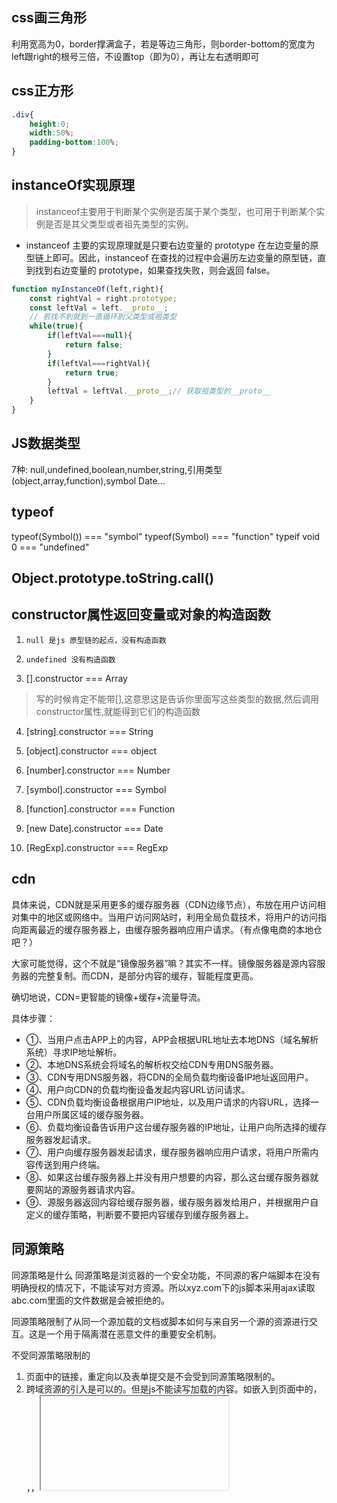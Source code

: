 ## css画三角形
利用宽高为0，border撑满盒子，若是等边三角形，则border-bottom的宽度为left跟right的根号三倍，不设置top（即为0），再让左右透明即可

## css正方形
```css
.div{
    height:0;
    width:50%;
    padding-bottom:100%;
}
```

## instanceOf实现原理
>instanceof主要用于判断某个实例是否属于某个类型，也可用于判断某个实例是否是其父类型或者祖先类型的实例。

- instanceof 主要的实现原理就是只要右边变量的 prototype 在左边变量的原型链上即可。因此，instanceof 在查找的过程中会遍历左边变量的原型链，直到找到右边变量的 prototype，如果查找失败，则会返回 false。

```js
function myInstanceOf(left,right){
    const rightVal = right.prototype;
    const leftVal = left.__proto__;
    // 若找不到就到一直循环到父类型或祖类型
    while(true){
        if(leftVal===null){
            return false;
        }
        if(leftVal===rightVal){
            return true;
        }
        leftVal = leftVal.__proto__;// 获取祖类型的__proto__
    }
}

```

## JS数据类型
7种:  null,undefined,boolean,number,string,引用类型(object,array,function),symbol           Date...

## typeof

typeof(Symbol())  === "symbol"
typeof(Symbol)    === "function"
typeif void 0     === "undefined"

## Object.prototype.toString.call()

## constructor属性返回变量或对象的构造函数

1. `null 是js 原型链的起点，没有构造函数`

2. `undefined 没有构造函数`

3. [].constructor  === Array  

> 写的时候肯定不能带[],这意思这是告诉你里面写这些类型的数据,然后调用constructor属性,就能得到它们的构造函数

4. [string].constructor === String

5. [object].constructor === object

6. [number].constructor === Number

7. [symbol].constructor === Symbol

8. [function].constructor === Function

9. [new Date].constructor === Date

10. [RegExp].constructor === RegExp


## cdn

具体来说，CDN就是采用更多的缓存服务器（CDN边缘节点），布放在用户访问相对集中的地区或网络中。当用户访问网站时，利用全局负载技术，将用户的访问指向距离最近的缓存服务器上，由缓存服务器响应用户请求。（有点像电商的本地仓吧？）

大家可能觉得，这个不就是“镜像服务器”嘛？其实不一样。镜像服务器是源内容服务器的完整复制。而CDN，是部分内容的缓存，智能程度更高。

确切地说，CDN=更智能的镜像+缓存+流量导流。

具体步骤：

- ①、当用户点击APP上的内容，APP会根据URL地址去本地DNS（域名解析系统）寻求IP地址解析。
- ②、本地DNS系统会将域名的解析权交给CDN专用DNS服务器。
- ③、CDN专用DNS服务器，将CDN的全局负载均衡设备IP地址返回用户。
- ④、用户向CDN的负载均衡设备发起内容URL访问请求。
- ⑤、CDN负载均衡设备根据用户IP地址，以及用户请求的内容URL，选择一台用户所属区域的缓存服务器。
- ⑥、负载均衡设备告诉用户这台缓存服务器的IP地址，让用户向所选择的缓存服务器发起请求。
- ⑦、用户向缓存服务器发起请求，缓存服务器响应用户请求，将用户所需内容传送到用户终端。
- ⑧、如果这台缓存服务器上并没有用户想要的内容，那么这台缓存服务器就要网站的源服务器请求内容。
- ⑨、源服务器返回内容给缓存服务器，缓存服务器发给用户，并根据用户自定义的缓存策略，判断要不要把内容缓存到缓存服务器上。

## 同源策略

同源策略是什么
同源策略是浏览器的一个安全功能，不同源的客户端脚本在没有明确授权的情况下，不能读写对方资源。所以xyz.com下的js脚本采用ajax读取abc.com里面的文件数据是会被拒绝的。

同源策略限制了从同一个源加载的文档或脚本如何与来自另一个源的资源进行交互。这是一个用于隔离潜在恶意文件的重要安全机制。

不受同源策略限制的
1. 页面中的链接，重定向以及表单提交是不会受到同源策略限制的。
2. 跨域资源的引入是可以的。但是js不能读写加载的内容。如嵌入到页面中的<script src="..."></script>，<img>，<link>，<iframe>等。

## JSONP
`JSONP的原型：创建一个回调函数，然后在远程服务上调用这个函数并且将JSON 数据形式作为参数传递，完成回调。`

将JSON数据填充进回调函数，这就是JSONP的JSON+Padding的含义。

## DNS

>DNS 是域名系统 (Domain Name System) 的缩bai写，是因特网的一项核心服务，它作为可以将域名和IP地址相互映射的一个分布式数据库，能够使人更方便的访问互联网，而不用去记住能够被机器直接读取的IP数串。这也是DNS的官方说法。

DNS的作用：在互联网中，其实没有类似于www.xxx.com这种域名方式，而替代的是以IP地址，如222.222.222.222，那我们在IE地址栏中应当输入222.222.222.222才能打开网站www.xxx.com。

但我们细想一下，互联网上的网站成千上万，如果每个网站登陆都需要记住一大串数字，那是不是特别不方便，对于记忆力不强的人，根本无法记住这么烦琐的数字。这个时候DNS就出现了，它的作用就是将222.222.222.222解析为www.xxx.com，那么我们登陆的时候就直接输入域名就可以了。



扩展资料：

每个IP地址都可以有一个主机名，主机名由一个或多个字符串组成，字符串之间用小数点隔开。有了主机名，就不要死记硬背每台IP设备的IP地址，只要记住相对直观有意义的主机名就行了。这就是DNS协议的功能。
主机名到IP地址的映射有两种方式：

- 1）静态映射，每台设备上都配置主机到IP地址的映射，各设备独立维护自己的映射表，而且只供本设备使用；
- 2）动态映射，建立一套域名解析系统（DNS），只在专门的DNS服务器上配置主机到IP地址的映射，网络上需要使用主机名通信的设备，首先需要到DNS服务器查询主机所对应的IP地址。通过主机名，最终得到该主机名对应的IP地址的过程叫做域名解析（或主机名解析）。在解析域名时，可以首先采用静态域名解析的方法，如果静态域名解析不成功，再采用动态域名解析的方法。可以将一些常用的域名放入静态域名解析表中，这样可以大大提高域名解析效率。

## h5&&c3新增

h5是html的最新版本，是14年由w3c完成标准制定。增强了，浏览器的原生功能，减少浏览器插件bai（eg：flash）的应用，提高用户体验满意度，让开发更加方便。
- h5新增的标签

新增元素

说明

video    表示一段视频并提供播放的用户界面    

audio    表示音频    
canvas    表示位图区域    
source    为video和audio提供数据源    
track    为video和audio指定字母    
svg    定义矢量图    

code    代码段    
figure    和文档有关的图例    

figcaption    图例的说明    

main    
time    日期和时间值    
mark    高亮的引用文字    
datalist    提供给其他控件的预定义选项    

keygen    秘钥对生成器控件    

output    计算值    
progress    进度条    
menu    菜单    

embed    嵌入的外部资源    

menuitem    用户可点击的菜单项    

menu    菜单    

template    

section    

nav    

aside    

article    

footer    

header    

- css3
css3被划分为模块，最重要的几个模块包括：选择器、框模型、背景和边框、文本效果、2D/3D 转换、动画、多列布局、用户界面
选择器

框模型

背景和边框
border-radius、box-shadow、border-image、
background-size：规定背景图片的尺寸
background-origin：规定背景图片的定位区域
background-clip：规定背景的绘制区域

文本效果（常用）
text-shadow：设置文字阴影
word-wrap：强制换行
word-break
css3提出@font-face规则，规则中定义了font-family、font-weight、font-style、font-stretch、src、unicode-range
2/3D转换
transform：向元素应用2/3D转换
transition：过渡
动画

@keyframes规则：
animation、animation-name、animation-duration等
用户界面（常用）
box-sizing、resize
css3新增伪类
```css
：nth-child()
：nth-last-child()
：only-child
：last-child
：nth-of-type()
：only-of-type()
：empty
：target  这个伪类允许我们选择基于URL的元素，如果这个元素有一个识别器（比如跟着一个#），那么:target会对使用这个ID识别器的元素增加样式。
：enabled  
：disabled
：checked
：not
```

## 数字三位逗号一分割
```js
//1. 递归
function formatNumber(str){
    let len = str.length - 3;
    if(len <= 0){
        return str;
    }
    return formatNumber(str.substr(0,len)) + "," + str.substr(len);
}
let money = formatNumber("1234567890");
console.log(money);
//2. RegExp.
// 数字格式化 1,123,000
"1234.567890".replace(/\B(?=(?:\d{3})+(?!\d))/g,",") // 结果：1,234,567,890，匹配的是后面是3*n个数字(而它的后面不是数字)的非单词边界(\B)
//"1,234.567,890",这个比较牛逼
"4451 2378.3500".replace(/\B(?=(?:\d{3})+(?!\d))/g,",");//
```

## 函数柯里化
```js
/**
 * 科里化函数,还是这个比较正宗
 * 在函数式编程中，科里化最重要的作用是把多参函数变为单参函数
 */
this.myPlugin.curry = function (func) {
    //得到从下标1开始的参数
    var args = Array.prototype.slice.call(arguments, 1);
    var that = this;
    return function () {
        var curArgs = Array.from(arguments); //当前调用的参数
        var totalArgs = args.concat(curArgs);
        if (totalArgs.length >= func.length) {
            //参数数量够了
            return func.apply(null, totalArgs);
        }
        else {
            //参数数量仍然不够
            totalArgs.unshift(func);
            return that.curry.apply(that, totalArgs);
        }
    }
}
```


```js
function cal(a,b,c,d){
    return a+b*c-d;
}

function curry(func,...args){
    return function(...subArgs){//每次都是返回新的函数!!
        const allArgs = [...args,...subArgs];
        if(allArgs.length>=func.length){
            func(...allArgs);
        }else{
            // allArgs.unshift(func);//把func加到开头
            return curry(func,...allArgs);
        }
    }
}

const newCal = curry(cal, 1, 2);

console.log(newCal(3, 4)); // 1+2*3-4=3
console.log(newCal(4, 5)); // 1+2*4-5=4
console.log(newCal(5, 6)); // 1+2*5-6=5
console.log(newCal(6, 7)); // 1+2*6-7=6

const newCal2 = newCal(8);

console.log(newCal2(9)); // 1+2*8-9=8
```

## new.target===undefined
则不是用new创建的

## 箭头函数

1. this为父级作用域的this
2. 本身无this、arguments、new.target
3. 没有原型，所以不能作为构造函数使用
4. 一般用于：事件处理函数、异步处理函数、其他临时性函数、为了绑定父级this、为了代码简洁
5. 对象的属性绝对不要使用箭头函数，因为小心this指向了window，拿不到该拿的东西

## 类

静态成员: 在内存中唯一的成员, 不论创建多少个对象都只有一个同名的成员存在

实例(对象)成员: 跟随对象的成员

1. 类声明不会被提升，存在暂时性死区
2. `类中的所有代码均在严格模式(对象中函数中的this指向调用该函数的对象实例)下进行`
3. 类的所有方法都是不可枚举的，会自动把所有方法放到原型上
4. 类的所有方法都不能当做构造函数使用，就是不让你new
5. 类的构造器必须使用new来调用

## 字段初始化器(ES7)

`有直接赋值的字段,可以直接写在constructor外面,它会自动放在构造函数里: this.xxx = xxxxx;`

注意: 

1). 使用static的字段初始化器，添加的是静态成员
2). **没有使用static的字段初始化器，添加的成员位于对象上**
3). **箭头函数在字段初始化器位置上,指向当前对象. 但是此时箭头函数不在原型上了,而是在每个实例对象上**
所以它(箭头函数时)浪费了内存空间占用,但绑定了this指向实例


## 如果函数没有return,就会默认return undefined;

## 传统的构造函数的问题

1. 属性和原型方法定义分离，降低了可读性
2. 原型成员上的东西可以被枚举,但其实我们是不希望这种情况发生的
3. 默认情况下，构造函数仍然可以被当作普通函数使用

## new关键字的执行过程

a. 开辟空间创建新的对象(会向内存申请一个空间存放对象)
b. 将构造函数内部的this指向该对象(`实际是指向内存中存放该匿名对象的空间`)
c. 执行构造函数内部的代码(`通过this关键字向对象中添加属性和方法`)
d. 返回新创建的对象(`就是这个this`)


## 构造函数内部原理

- 三步隐式变化

`1. 在函数体最前面隐式的加上var this={}`

暂时这么理解,并非最终形式: var this = {}; 所以AO{this:{name:'wjw',}}

2. 执行this.xxx = xxxxx;`并将这个匿名对象也就是这个this的__proto__指向构造函数自身原型对象上`
3. 在函数体最后面隐式的返回this
4. 但是若有显式的return {};则隐式的return this会失效
`注意这里返回的一定是 对象值 才会使返回隐式的this对象失效.`
比如:return 123;因为123属于原始值,有new了就不会返回原始值。而是仍然返回隐式的this

## Symbol.for原理实现
```js
const SymbolFor = (() => {
    const global = {};
    return function(name){
        console.log(global);
        if(!global[name]){
            global[name] = Symbol(name);
        }
        console.log(global);
        return global[name];
    }
})();
const syb1 = SymbolFor("abc");
const syb2 = SymbolFor("abc");
console.log(syb1 === syb2);
```


## ES6之前的模块引入方式和区别：
ES6之前模块引入主要是CommonJS(服务器)和AMD(浏览器)

- 没写完，待整理

## 圣杯模式--yaho
```js
var inherit = (function(){
    var F = function(){};
    return function(Target,Origin){
        F.prototype = Origin.prototype;
        Target.prototype = new F();
        Target.prototype.constuctor = Target;
        Target.prototype.uber = Origin.prototype;
    }
}());
```

## Object.create(null)

更干净,没有原型链上的属性。而`{}`的__proto__里面一堆原型链上的属性
```js
var o = Object.create(null,{
    a:{
           writable:true,
        configurable:true,
        value:'1'
    }
})
console.log(o);//很干净,
```
所以这个o.toString()会报Uncaught TypeError

- Object.create(Object.prototype) 和 {} 创建的对象在 打印台 上就一模一样了.

```js
//Demo1:
var a= {...省略很多属性和方法...};
//如果想要检查a是否存在一个名为toString的属性，你必须像下面这样进行检查：
if(Object.prototype.hasOwnProperty.call(a,'toString')){
    ...
}
//为什么不能直接用a.hasOwnProperty('toString')?因为你可能给a添加了一个自定义的hasOwnProperty
//你无法使用下面这种方式来进行判断,因为原型上的toString方法是存在的：
if(a.toString){}

//Demo2:
var a=Object.create(null)
//你可以直接使用下面这种方式判断，因为存在的属性，都将定义在a上面，除非手动指定原型：
if(a.toString){}

```


### 总结：
1. 你需要一个非常干净且高度可定制的对象当作数据字典的时候；
2. 想节省hasOwnProperty带来的一丢丢性能损失并且可以偷懒少些一点代码的时候

用Object.create(null)吧！其他时候，请用{}。

## 数组push内部原理
```js
Array.prototype.push = function(target){
    this[this.length] = target;
    this.length++;
}
```
所以length的初始值非常重要!!

## transform会引起重排吗

`不会，因为 GPU 进程会为其开启一个新的复合图层，不会影响默认复合图层（就是普通文档流），所以并不会影响周边的 DOM 结构，而属性的改变也会交给 GPU 处理，不会进行重排。`

> 使 GPU 进程开启一个新的复合图层的方式还有 3D 动画，过渡动画，以及 opacity 属性，还有一些标签，这些都可以创建新的复合图层。这些方式叫做硬件加速方式。你可以想象成新的复合图层和默认复合图层是两幅画，相互独立，不会彼此影响。降低重排的方式：要么减少次数，要么降低影响范围，创建新的复合图层就是第二种优化方式。`绝对布局虽然脱离了文档流，但不会创建新的复合图层，因此当绝对布局改变时，不会影响普通文档流的 render tree，但是依然会绘制整个默认复合图层`，对普通文档流是有影响的。普通文档流就是默认复合图层，不要介意我交换使用它们如果你要使用硬件加速方式降低重排的影响，请不要过度使用，创建新的复合图层是有额外消耗的，比如更多的内存消耗，并且在使用硬件加速方式时，配合 z-index 一起使用，尽可能使新的复合图层的元素层级等级最高。

## 实现function(func, times, wait ){}，传入func每隔wait时间，执行一次，执行times次
```js
function repeat(func, times, wait){
    return function(content){
        let count = 0;
        let timer = setInterval(function(){
            count++;
            func(content);
            if(count == times){
                clearInterval(timer);
            }
        },wait);
    }
}
const repeatFunc = repeat(alert, 4, 3000);
repeatFunc("Hello World!");
```

## 不能使用全局变量实现调用a()三次得到1，2，1......重复，使用了闭包存一个boolean值
```js
const a = (function(){
    var flag = 1;
    return function(){
        flag = flag == 3 ? 1 : flag;
        console.log(flag++);
    }
}());
a();
a();
a();
a();
a();
a();
```

## html页面如何真正彻底的禁止缓存呢？
在开发中经常有需求需要禁止HTML的缓存，如网上所说在head标签里加入如下代码：
<META HTTP-EQUIV="Pragma" CONTENT="no-cache">
<META HTTP-EQUIV="Cache-Control" CONTENT="no-cache">
<META HTTP-EQUIV="Expires" CONTENT="0">

<meta http-equiv="Cache-Control" content="no-cache"/>这个标签什么意思
　　Meta中的Cache-Control属性用来清除缓存（再访问这个网站要重新下载！）。Cache-Control指定请求和响应遵循的缓存机制。在请求消息或响应消息中设置Cache-Control并不会修改另一个消息处理过程中的缓存处理过程。
　　请求时的缓存指令包括no-cache、no-store、max-age、max-stale、min-fresh、only-if- cached，响应消息中的指令包括public、private、no-cache、no-store、no-transform、must- revalidate、proxy-revalidate、max-age。
Meta中的Cache-Control属性各个指令含义如下
Public：指示响应可被任何缓存区缓存
Private：指示对于单个用户的整个或部分响应消息，不能被共享缓存处理。这允许服务器仅仅描述当用户的部分响应消息，此响应消息对于其他用户的请求无效
no-cache：指示请求或响应消息不能缓存
no-store：用于防止重要的信息被无意的发布。在请求消息中发送将使得请求和响应消息都不使用缓存。
max-age：指示客户机可以接收生存期不大于指定时间（以秒为单位）的响应
min-fresh：指示客户机可以接收响应时间小于当前时间加上指定时间的响应
max-stale：指示客户机可以接收超出超时期间的响应消息。如果指定max-stale消息的值，那么客户机可以接收超出超时期指定值之内的响应消息。
no-siteapp：设置这个之后通过手机百度搜索打开网页时,百度会为你的网页进行转码

## HTTP的请求头设置Cache-Control


## 将HTML的所有标签替换成<&b>
```js
let newDom = document.getElementsByTagName("html")[0].outerHTML.replace(/<[a-zA-Z]+[1-6]*[^>]*>|<\/[a-zA-Z]+[1-6]*[^>]*>/g,"<&b>");
```

## 百分比时：top是根据包含块的高度，left是根据包含块宽度，而margin和padding是根据包含块的宽度决定的（它俩不论横纵都是根据宽度！！）
**绝对/固定定位之后包含块就是最近非static祖先元素的填充盒**

**设置为relative定位之后，是更具元素本身起点（左上角）进行移动，top、left等属性单位为%时，其值是基于父容器的高、宽值，也是包含块**

## 管道函数(只能是单参!!  <-->  可以利用柯里化将多参化为单参)
```js
const pipe = function(){
    let args = Array.from(arguments);
    // return function(val){//利用reduce
    //     return args.reduce(function(result,func){
    //         return func(result);//每次都把上一次返回的结果作为下一次的result传进来,然后继续调用func函数
    //     },val);//val是初始默认值
    // }
    // 或者这么写
    return function(val){
        for(let i = 0;i<args.length;i++>){
            let func = args[i];
            val = func(val);
        }
        return val;
    }
}
```

## 函数防抖
- 应用场景: 文本框输入事件，窗口尺寸发生变化(window.onresize事件)的时候

- 实际就是保证触发某件事而之后,如果你频繁触发,那我就等你没再触发了,再开计时器,时间到了,我就运行回调函数,如果时间没到你又触发,那我就清空计时器,之前的计时就不作数啦!
```js
//利用闭包
const debounce = function(callback,time){//debounce的目的在于开启唯一一个计时器,返回一个函数
    let timer;//私有化变量,让这个timer始终都只有一个
    return function(){
        if(timer){
            clearTimeout(timer);//清除之前的计时,重新计时
        }
        let args = Array.prototype.slice.call(arguments,0);//真的想用this的话,可以在handle的最后一个参数传递想要的this,然后这里拿到数组最后一个参数即可
        timer = setTimeout(function(){
            callback.apply(null,args);
        },time);
    }
}

let handle = debounce(function(width){
    console.log(width);
},1000);
window.onresize = function(){
    handle(document.documentElement.clientWidth);//这里说不准有多少个参数
}
```

## 函数节流

- 保证一个时间段内只执行一次,只要时间没到,不管你调用多少次,我就啥都不做,也就是`固定时间频率运行`.时间到了执行完回调后再清空计时器
- 节流的应用场景对应用户输入的实时查询,这样的话用户隔一段时间就会看到实时关键词搜索的结果或提示
```js
//第三种,混合前两种方法,做个综合
const throttle = function(callback,time,immediately){
    if(immediately === undefined){//默认用时间戳
        immediately = true;
    }
    if(immediately){
        var t;
        return function(){
            let args = Array.prototype.slice.call(arguments,0);
            if(!t || (Date.now() - t >= time)){//之前没有计时或固定时间频率到了
                callback.apply(null,args);
                t = Date.now();
            }
        }
    }else{
        var timer;
        return function(){
            if(timer){
                return;
            }
            let args = Array.prototype.slice.call(arguments,0);//真的想用this的话,可以在handle的最后一个参数传递想要的this,然后这里拿到数组最后一个参数即可
            timer = setTimeout(function(){
                callback.apply(null,args);
                timer = null;//执行完后再清空
            },time);
        }
    }
}

// //第二种,时间戳,第一次马上执行,之后按固定频率执行
// const throttle = function(callback,time){
//     var t;
//     return function(){
//         let args = Array.prototype.slice.call(arguments,0);
//         if(!t || (Date.now() - t >= time)){//之前没有计时或固定时间频率到了
//             callback.apply(null,args);
//             t = Date.now();
//         }
//     }
// }



// //第一种,类似防抖,但不清空计时器,有计时器那就直接返回,啥也不干
// const throttle = function(callback,time){
//     let timer;
//     return function(){
//         if(timer){
//             return;
//         }
//         let args = Array.prototype.slice.call(arguments,0);//真的想用this的话,可以在handle的最后一个参数传递想要的this,然后这里拿到数组最后一个参数即可
//         timer = setTimeout(function(){
//             callback.apply(null,args);
//             timer = null;//执行完后再清空
//         },time);
//     }
// }
```

## 填充字符串(ES8)
```js
let str='apple'; 
let pasStr='xxx';
//不改变原字符串,返回新的字符串
str.padStart(str.length+pasStr.length,pasStr);   // "xxxapple"
str.padEnd(str.length+pasStr.length,pasStr);   // "xxxapple"
```

## 深度克隆(仅区分array/object和原始值)
```js
const myClone = function(obj, isDeep){
    if(Array.isArray(obj)){//数组
        if(isDeep){
            let newArr = [];
            for(let i = 0;i<obj.length;i++){
                newArr.push(myClone(obj[i], isDeep));
            }
            return newArr;
        }else{
            return obj.slice();
        }
    }else if(typeof obj === "object" && obj !== null){//对象
        let newObj = {};
        for(let prop in obj){
            if(isDeep){
                newObj[prop] = myClone(obj[prop], isDeep);
            }else{
                newObj[prop] = obj[prop];
            }
        }
        return newObj;
    }else{//函数等、原始类型
        return obj;
    }
}

```


## 闭包
闭包是指在 JavaScript 中，内部函数总是可以访问其所在的外部函数中声明的参数和变量，即使在其外部函数被返回（寿命终结）了之后。

或者说：内部函数被保存到外面环境中被使用就是闭包了

应用场景：`提供了许多与面向对象编程相关的好处 ---- 特别是数据隐藏和封装 ---- 有权访问私有变量和私有函数的公有方法`

## 打印出当前网页使用了多少种HTML元素
```js
const countEleType = () => {
    return [...new Set([...document.querySelectorAll("*")].map(el => el.tagName))].length;//取名字默认返回的都是大写,但我们这里不用管
}
```


## ie7body默认的margin上下margin15左右margin为10

## W3C规定垂直方向上的margin为auto时解析为0,水平方向时是自动吸收剩余空间(必须是块盒)

### 宽度为auto的绝对定位元素,通过left与right可以调整它的宽度
### 高度为auto的绝对定位元素,通过top与bottom可以调整它的高度

## "aaabbbcccdddeefggaa",转换成连续不重复的字符串例如:abcdefga
```js
let str = "aaabbbcccdddeefggaa";
let reg = /(\w)\1*/g;//\1是反向引用,表示匹配第一个分组匹配到的内容
str.replace(reg,"$1");
```

## 弱类型语言

弱类型语言是一种弱类型定义的语言，某一个变量被定义类型，该变量可以根据环境变化自动进行转换，不需要经过显性强制转换。弱类型语言包括vb 、PHP、javascript等语言。

- 强类型语言和弱类型语言区别
    - 无论是强类型语言还是弱类型语言，`判别的根本是是否会隐性的进行语言类型转变`。强类型语言在速度上略逊于弱类型语言，但是强类型定义语言带来的严谨性又能避免不必要的错误。

## Promise的fulfilled和resolved
- fulfilled是Promise规范


## 排序只有1，2，3三个元素的数组，不能统计1，2，3的个数。

假设，我们有三个指针：p1、p2、p3.p1从左侧开始，指向第一个非1的数字；p3从右侧开始，指向第一个非3的数字。p2从p1开始遍历，如果是2，p2继续遍历，直到p2遇到1或者3：

如果遇到1，则和p1进行交换，然后p1向右，指向第一个非1的数字

如果遇到3，则和p3进行交换，然后p3向左，指向第一个非3的数字

`p2在p3右侧，算法结束`。

总结一下上面的算法：

1. p1从左侧开始，指向第一个非1的数字；p3从右侧开始，指向第一个非3的数字。

2. p2从p1开始遍历，如果是2，p2继续遍历，直到p2遇到1或者3

3. 如果遇到1，则和p1进行交换，然后p1向右，指向第一个非1的数字

4. 如果遇到3，则和p3进行交换，然后p3向左，指向第一个非3的数字

5. 重复上面的步骤，直到p2在p3的右侧结束。

```C
void sort(int arr[],int len)
{
    int i = 0;//头指针指向0
    int  j = len - 1;//尾指针指向2
    int k = 0;

    while (arr[i] == 0)
        i++;
    k = i + 1;

    while (arr[j] == 2)
        j--;

    while (k < j)
    {
        if (arr[k] == 1)
            k++;
        else if (arr[k] == 0)
        {
            swap(arr[i], arr[k]);
            while (arr[i] == 0)
                i++;

        }
        else if (arr[k] == 2)
        {
            swap(arr[k], arr[j]);
            while (arr[j] == 2)
                j--;
        }
     

    }

}
```


## 滚动条宽度默认是17px(不管是浏览器自带的,还是元素的滚动条都是17px)
- offsetWidth(边框盒)包含滚动条宽度,而clientWidth(填充盒)不包含滚动条宽度

- 元素自己设置的overflow:scroll;就会出现滚动条,这个滚动条的宽度在填充盒的宽度里


## 实现一个函数，给定一个非负数整数 num，反复将各个位上的数字相加，直到结果为一位数。
```js
function addDigits(num){
	if(!num){
		return null;
	}
	const str = num.toString();
	let res = 0;
	for (let i = 0; i < str.length; i++) {
		res += +str.substring(i, i + 1);
	}
	if(res.toString().length === 1){
		return res;
	}else{
		return addDigits(res);
	}
	
}
console.log( addDigits(546) );	// 6		因为 5 + 4 + 6 = 15 => 1 + 5 = 6
```

## 描述一下script标签的async和defer的区别
defer会等到页面全部加载完成之后在进行脚本执行

async下载完毕会立即执行

此处可以说一下时间线的问题

## 写出下面程序的打印顺序，并简要说明原因
```js
    setTimeout(function () {
        console.log("set1");
        new Promise(function(resolve) {
            resolve();
        }).then(function () {
            new Promise(function (resolve) {
                resolve();
            }).then(function () {
                console.log("then4");
            })
            console.log('then2');
        })
    });
    new Promise(function (resolve) {
        console.log('pr1');
        resolve();
    }).then(function () {
        console.log('then1');
    });

    setTimeout(function() {
        console.log("set2");
    });
    console.log(2);

    new Promise(function (resolve) {
        resolve();
    }).then(function () {
        console.log('then3');
    })
```
答案：pr1 2 then1 then3 set1 then2 then4 set2 解析： promise 对象里面的函数会立即执行，而定时器的function会插入到任务队列的最后执行

## 链表的逆置


## 链表删除某个节点


## 字符串压缩
给你个字符串，利用反复出的字符串的 例如 aaabbbdddddfff 转化为a3b3d4f3 假设只包含大小写字母
```js
function zipStr(str) {
    var reg = /(\w)(\1*)/g
    console.log(str.replace(reg, function ($, $1, $2) {
        console.log($1, $2);
        return $1 + ($2.length + 1);
    }))
}
``` 

## 如何清除Node模块的缓存
1. 手动删除
2. `所有缓存的模块保存在require.cach中`，所以可以在被加载的模块中添加一行代码
```js
delete require.cache[module.filename]
```

## 关于em的小细节

浏览器默认font-size是16px,当font-size设置1em时,默认仍是inherit,也就是继承父元素的字体大小。`但当设置其他css属性的时候，1em就等于当前元素的字体大小`
```css
html {
    /* 2*16px=32px */
    font-size: 2em;
}
div {
    /* 2*32px=64px */
    font-size: 2em;
    /* 2*64px=128px */
    padding-bottom: 2em;
    background-color: aquamarine;
}
```

## 给出一个二叉树,用一个函数确定是否有一条从根节点到叶子节点的路径，这个路径上所有节点的值加在一起等于给定的sum的值。(思路：DFS + 求差 + 递归) leetcode112
```js
var hasPathSum = function(root, sum) {
  // 根节点为空
  if (root === null) return false;
  
  // 叶节点 同时 sum 参数等于叶节点值
  if (root.left === null && root.right === null) return root.val === sum;
  // 总和减去当前值，并递归
  sum = sum - root.val
  return hasPathSum(root.left, sum) || hasPathSum(root.right, sum);
};
```

## 通过上面我们对CommonJS规范和ES6规范的比较，我们总结一下两者的区别：

CommonJS模块是运行时加载，ES6模块是编译时输出接口
CommonJS模块输出的是一个值的复制，ES6模块输出的是值的引用
CommonJS加载的是整个模块，即将所有的方法全部加载进来，ES6可以单独加载其中的某个方法
CommonJS中this指向当前模块module.exports，ES6中this指向undefined
CommonJS默认非严格模式，ES6的模块自动采用严格模式


## e.target和e.currentTarget
- target: 触发事件的对象，谁触发谁命中。
- currentTarget: 绑定事件的对象，恒等于this，等于addEventListener前面的元素

## async和defer
https://www.jianshu.com/p/97409670450a/

https://www.cnblogs.com/jiasm/p/7683930.html

### 普通script
**`文档解析的过程中，如果遇到script脚本，就会停止页面的解析进行下载`（但是Chrome会做一个优化，如果遇到script脚本，会快速的查看后边有没有需要下载其他资源的，如果有的话，会先下载那些资源，然后再进行下载script所对应的资源，这样能够节省一部分下载的时间。**
资源的下载是在解析过程中进行的，虽说script1脚本会很快的加载完毕，但是他前边的script2并没有加载&执行，所以他只能处于一个挂起的状态，等待script2执行完毕后再执行。
当这两个脚本都执行完毕后，才会继续解析页面。

### defer
文档解析时，遇到设置了defer的脚本，就会在后台进行下载，但是并不会阻止文档的渲染，`当页面解析&渲染完毕后，会等到所有的defer脚本加载完毕并按照顺序执行，执行完毕后会触发DOMContentLoaded事件`。

### async
`async脚本会在加载完毕后执行，async脚本的加载不计入DOMContentLoaded事件统计`

也就是说下图两种情况都是有可能发生的

### 推荐的应用场景
defer
如果你的脚本代码依赖于页面中的DOM元素（文档是否解析完毕），或者被其他脚本文件依赖。
例：评论框、代码语法高亮、polyfill.js
async
如果你的脚本并不关心页面中的DOM元素（文档是否解析完毕），并且也不会产生其他脚本需要的数据。
例：百度统计

如果不太能确定的话，用defer总是会比async稳定。。。

## 不支持事件冒泡的事件
- UI事件
load,unload,scroll,resize
- 焦点事件
focus,blur
- 鼠标事件
mouseleave,mouseenter

原因是在于：**这些事件仅发生于自身上**，而它的任何父节点上的事件都不会产生，所以不会冒泡。

## JS中substr与substring的区别

js中substr和substring都是截取字符串中子串，非常相近，可以有一个或两个参数。

语法：substr(start [，length]) 第一个字符的索引是0，start必选 length可选

　　　substring(start [, end]) 第一个字符的索引是0，start必选 end可选

### 相同点：当有一个参数时，两者的功能是一样的，返回从start指定的位置直到字符串结束的子串

var str = "hello Tony";

str.substr(6);  //Tony

str.substring(6); //Tony

 
### 不同点：有两个参数时

（1）substr(start,length) 返回从start位置开始length长度的子串

“goodboy”.substr(1,6);   //oodboy

【注】当length为0或者负数，返回空字符串

（2）substring(start,end) 返回从start位置开始到end位置的子串（不包含end）

“goodboy”.substring(1,6);  //oodbo

【注】:

（1）substring 方法使用 start 和 end 两者中的较小值作为子字符串的起始点

（2）start 或 end 为 NaN 或者负数，那么将其替换为0


## 圣杯布局的最小尺寸问题

> 圣杯布局是基于左侧栏（#left）负外边距 margin-left: -100%;设置来实现的，**但是左侧栏上移有个前提条件，就是margin-left的负值(而-100%就是包含块的宽度，也就是center的宽度)与左侧栏（#自身的内容宽度相加后的值不大于上一行剩余空间，才可以实现左侧栏（#left）上移。这里中间栏(#center)完全占据上一行剩余空间，故剩余空间宽度为0，所以`margin-left的负值与左侧栏自身的内容宽度相加后的值不大于0才可以上移`，否则左侧栏（#left）仍然停留在第二行**，就无法实现圣杯布局目的。`所以中间栏（#center）的宽度需要不小于左侧栏（#left）宽度，才能满足圣杯布局的实现`。

圣杯布局的最小尺寸计算：若左侧栏（#left）宽度为X，右侧栏宽度为Y，那么容器（#container）`最小尺寸计算：2X+Y`。

在上述实例中，圣杯布局最小尺寸为2x200+150=550px。所以容器（#container）需要设置最小尺寸min-width:550px;,同时这里550px是容器边框盒的尺寸，为了避免采用默认内容盒尺寸进行转换计算，就采用设置：box-sizing:border-box;。


## ==和===区别

==， 两边值类型不同的时候，要先进行类型转换，再比较
===，不做类型转换，类型不同的一定不等。

### == 类型转换过程：

- 如果类型不同，进行类型转换
- 判断比较的是否是 null 或者是 undefined, 如果是, 返回 true .
- 判断两者类型是否为 string 和 number, 如果是, 将字符串转换成 number
- 判断其中一方是否为 boolean, 如果是, 将 boolean 转为 number 再进行判断
- 判断其中一方是否为 object 且另一方为 string、number 或者 symbol , 如果是, 将 object 转为原始类型再进行判断

### 经典面试题：[] == ![] 为什么是true
转化步骤：

- !运算符优先级最高，![]会被转为为false，因此表达式变成了：[] == false
- 根据上面第(4)条规则，如果有一方是boolean，就把boolean转为number，因此表达式变成了：[] == 0
- 根据上面第(5)条规则，把数组转为原始类型，调用数组的toString()方法，[]转为空字符串，因此表达式变成了：'' == 0
- 根据上面第(3)条规则，两边数据类型为string和number，把空字符串转为0，因此表达式变成了：0 == 0
- 两边数据类型相同，0==0为true


